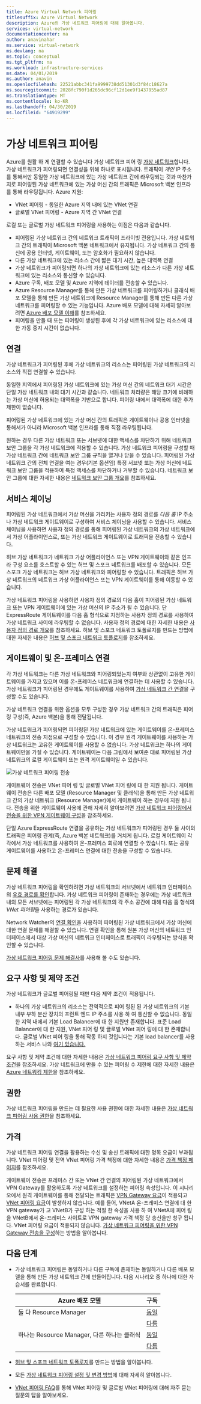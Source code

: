 ```yaml
---
title: Azure Virtual Network 피어링
titlesuffix: Azure Virtual Network
description: Azure의 가상 네트워크 피어링에 대해 알아봅니다.
services: virtual-network
documentationcenter: na
author: anavinahar
ms.service: virtual-network
ms.devlang: na
ms.topic: conceptual
ms.tgt_pltfrm: na
ms.workload: infrastructure-services
ms.date: 04/01/2019
ms.author: anavin
ms.openlocfilehash: 22521abbc341fa9999738dd51301d3f84c18627a
ms.sourcegitcommit: 2028fc790f1d265dc96cf12d1ee9f1437955ad87
ms.translationtype: MT
ms.contentlocale: ko-KR
ms.lasthandoff: 04/30/2019
ms.locfileid: "64919299"
---
```

# <a name="virtual-network-peering"></a>가상 네트워크 피어링

Azure를 원활 하 게 연결할 수 있습니다 가상 네트워크 피어 링 [가상 네트워크](virtual-networks-overview.md)합니다. 가상 네트워크가 피어링되면 연결성을 위해 하나로 표시됩니다. 트래픽이 *개인* IP 주소를 통해서만 동일한 가상 네트워크에 있는 가상 네트워크 간에 라우팅되는 것과 마찬가지로 피어링된 가상 네트워크에 있는 가상 머신 간의 트래픽은 Microsoft 백본 인프라를 통해 라우팅됩니다. Azure 지원:
* VNet 피어링 - 동일한 Azure 지역 내에 있는 VNet 연결
* 글로벌 VNet 피어링 - Azure 지역 간 VNet 연결

로컬 또는 글로벌 가상 네트워크 피어링을 사용하는 이점은 다음과 같습니다.

* 피어링된 가상 네트워크 간의 네트워크 트래픽이 프라이빗 전용입니다. 가상 네트워크 간의 트래픽이 Microsoft 백본 네트워크에서 유지됩니다. 가상 네트워크 간의 통신에 공용 인터넷, 게이트웨이, 또는 암호화가 필요하지 않습니다.
* 다른 가상 네트워크에 있는 리소스 간에 짧은 대기 시간, 높은 대역폭 연결
* 가상 네트워크가 피어링되면 하나의 가상 네트워크에 있는 리소스가 다른 가상 네트워크에 있는 리소스와 통신할 수 있습니다.
* Azure 구독, 배포 모델 및 Azure 지역에 데이터를 전송할 수 있습니다.
* Azure Resource Manager를 통해 만든 가상 네트워크를 피어링하거나 클래식 배포 모델을 통해 만든 가상 네트워크에 Resource Manager를 통해 만든 다른 가상 네트워크를 피어링할 수 있는 기능입니다. Azure 배포 모델에 대해 자세히 알아보려면 [Azure 배포 모델 이해](../azure-resource-manager/resource-manager-deployment-model.md?toc=%2fazure%2fvirtual-network%2ftoc.json)를 참조하세요.
* 피어링을 만들 때 또는 피어링이 생성된 후에 각 가상 네트워크에 있는 리소스에 대한 가동 중지 시간이 없습니다.

## <a name="connectivity"></a>연결

가상 네트워크가 피어링된 후에 가상 네트워크의 리소스는 피어링된 가상 네트워크의 리소스와 직접 연결할 수 있습니다.

동일한 지역에서 피어링된 가상 네트워크에 있는 가상 머신 간의 네트워크 대기 시간은 단일 가상 네트워크 내의 대기 시간과 같습니다. 네트워크 처리량은 해당 크기에 비례하는 가상 머신에 허용되는 대역폭을 기반으로 합니다. 피어링 내에서 대역폭에 대한 추가 제한이 없습니다.

피어링된 가상 네트워크에 있는 가상 머신 간의 트래픽은 게이트웨이나 공용 인터넷을 통해서가 아니라 Microsoft 백본 인프라를 통해 직접 라우팅됩니다.

원하는 경우 다른 가상 네트워크 또는 서브넷에 대한 액세스를 차단하기 위해 네트워크 보안 그룹을 각 가상 네트워크에 적용할 수 있습니다.
가상 네트워크 피어링을 구성할 때 가상 네트워크 간에 네트워크 보안 그룹 규칙을 열거나 닫을 수 있습니다. 피어링된 가상 네트워크 간의 전체 연결을 여는 경우(기본 옵션임) 특정 서브넷 또는 가상 머신에 네트워크 보안 그룹을 적용하여 특정 액세스를 차단하거나 거부할 수 있습니다. 네트워크 보안 그룹에 대한 자세한 내용은 [네트워크 보안 그룹 개요](security-overview.md)를 참조하세요.

## <a name="service-chaining"></a>서비스 체이닝

피어링된 가상 네트워크에서 가상 머신을 가리키는 사용자 정의 경로를 *다음 홉* IP 주소나 가상 네트워크 게이트웨이로 구성하여 서비스 체이닝을 사용할 수 있습니다. 서비스 체이닝을 사용하면 사용자 정의 경로를 통해 피어링된 가상 네트워크의 가상 네트워크에서 가상 어플라이언스로, 또는 가상 네트워크 게이트웨이로 트래픽을 전송할 수 있습니다.

허브 가상 네트워크가 네트워크 가상 어플라이언스 또는 VPN 게이트웨이와 같은 인프라 구성 요소를 호스트할 수 있는 허브 및 스포크 네트워크를 배포할 수 있습니다. 모든 스포크 가상 네트워크는 허브 가상 네트워크와 피어링할 수 있습니다. 트래픽은 허브 가상 네트워크의 네트워크 가상 어플라이언스 또는 VPN 게이트웨이를 통해 이동할 수 있습니다. 

가상 네트워크 피어링을 사용하면 사용자 정의 경로의 다음 홉이 피어링된 가상 네트워크 또는 VPN 게이트웨이에 있는 가상 머신의 IP 주소가 될 수 있습니다. 단 ExpressRoute 게이트웨이를 다음 홉 형식으로 지정하는 사용자 정의 경로를 사용하여 가상 네트워크 사이에 라우팅할 수 없습니다. 사용자 정의 경로에 대한 자세한 내용은 [사용자 정의 경로 개요](virtual-networks-udr-overview.md#user-defined)를 참조하세요. 허브 및 스포크 네트워크 토폴로지를 만드는 방법에 대한 자세한 내용은 [허브 및 스포크 네트워크 토폴로지](/azure/architecture/reference-architectures/hybrid-networking/hub-spoke?toc=%2fazure%2fvirtual-network%2ftoc.json)를 참조하세요.

## <a name="gateways-and-on-premises-connectivity"></a>게이트웨이 및 온-프레미스 연결

각 가상 네트워크는 다른 가상 네트워크와 피어링되었는지 여부와 상관없이 고유한 게이트웨이를 가지고 있으며 이를 온-프레미스 네트워크에 연결하는 데 사용할 수 있습니다. 가상 네트워크가 피어링된 경우에도 게이트웨이를 사용하여 [가상 네트워크 간 연결](../vpn-gateway/vpn-gateway-vnet-vnet-rm-ps.md?toc=%2fazure%2fvirtual-network%2ftoc.json)을 구성할 수도 있습니다.

가상 네트워크 연결을 위한 옵션을 모두 구성한 경우 가상 네트워크 간의 트래픽은 피어링 구성(즉, Azure 백본)을 통해 전달됩니다.

가상 네트워크가 피어링되면 피어링된 가상 네트워크에 있는 게이트웨이를 온-프레미스 네트워크의 전송 지점으로 구성할 수 있습니다. 이 경우 원격 게이트웨이를 사용하는 가상 네트워크는 고유한 게이트웨이를 사용할 수 없습니다. 가상 네트워크는 하나의 게이트웨이만을 가질 수 있습니다. 게이트웨이는 다음 그림에서 보여준 대로 피어링된 가상 네트워크의 로컬 게이트웨이 또는 원격 게이트웨이일 수 있습니다.

![가상 네트워크 피어링 전송](./media/virtual-networks-peering-overview/figure04.png)

게이트웨이 전송은 VNet 피어 링 및 글로벌 VNet 피어 링에 대 한 지원 됩니다. 게이트웨이 전송은 다른 배포 모델 (Resource Manager 및 클래식)을 통해 만든 가상 네트워크 간의 가상 네트워크 (Resource Manager)에서 게이트웨이 하는 경우에 지원 됩니다. 전송을 위한 게이트웨이 사용에 관해 자세히 알아보려면 [가상 네트워크 피어링에서 전송을 위한 VPN 게이트웨이 구성](../vpn-gateway/vpn-gateway-peering-gateway-transit.md?toc=%2fazure%2fvirtual-network%2ftoc.json)을 참조하세요.

단일 Azure ExpressRoute 연결을 공유하는 가상 네트워크가 피어링된 경우 둘 사이의 트래픽은 피어링 관계(즉, Azure 백본 네트워크)를 거치게 됩니다. 로컬 게이트웨이 각각에서 가상 네트워크를 사용하여 온-프레미스 회로에 연결할 수 있습니다. 또는 공유 게이트웨이를 사용하고 온-프레미스 연결에 대한 전송을 구성할 수 있습니다.

## <a name="troubleshoot"></a>문제 해결

가상 네트워크 피어링을 확인하려면 가상 네트워크의 서브넷에서 네트워크 인터페이스의 [유효 경로를 확인](diagnose-network-routing-problem.md)합니다. 가상 네트워크 피어링이 존재하는 경우에는 가상 네트워크 내의 모든 서브넷에는 피어링된 각 가상 네트워크의 각 주소 공간에 대해 다음 홉 형식의 *VNet 피어링*을 사용하는 경로가 있습니다.

Network Watcher의 [연결 확인](../network-watcher/network-watcher-connectivity-portal.md?toc=%2fazure%2fvirtual-network%2ftoc.json)을 사용하여 피어링된 가상 네트워크에서 가상 머신에 대한 연결 문제를 해결할 수 있습니다. 연결 확인을 통해 원본 가상 머신의 네트워크 인터페이스에서 대상 가상 머신의 네트워크 인터페이스로 트래픽이 라우팅되는 방식을 확인할 수 있습니다.

[가상 네트워크 피어링 문제 해결사](https://support.microsoft.com/help/4486956/troubleshooter-for-virtual-network-peering-issues)를 사용해 볼 수도 있습니다.

## <a name="requirements-and-constraints"></a>요구 사항 및 제약 조건

가상 네트워크가 글로벌 피어링될 때만 다음 제약 조건이 적용됩니다.
- 하나의 가상 네트워크의 리소스는 전역적으로 피어 링된 된 가상 네트워크의 기본 내부 부하 분산 장치의 프런트 엔드 IP 주소를 사용 하 여 통신할 수 없습니다. 동일한 지역 내에서 기본 Load Balancer에 대 한 지원만 존재합니다. 표준 Load Balancer에 대 한 지원, VNet 피어 링 및 글로벌 VNet 피어 링에 대 한 존재합니다. 글로벌 VNet 피어 링을 통해 작동 하지 것입니다는 기본 load balancer를 사용 하는 서비스 나와 [여기 있습니다.](virtual-networks-faq.md#what-are-the-constraints-related-to-global-vnet-peering-and-load-balancers)

요구 사항 및 제약 조건에 대한 자세한 내용은 [가상 네트워크 피어링 요구 사항 및 제약 조건](virtual-network-manage-peering.md#requirements-and-constraints)을 참조하세요. 가상 네트워크에 만들 수 있는 피어링 수 제한에 대한 자세한 내용은 [Azure 네트워킹 제한](../azure-subscription-service-limits.md?toc=%2fazure%2fvirtual-network%2ftoc.json#azure-resource-manager-virtual-networking-limits)을 참조하세요. 

## <a name="permissions"></a>권한

가상 네트워크 피어링을 만드는 데 필요한 사용 권한에 대한 자세한 내용은 [가상 네트워크 피어링 사용 권한](virtual-network-manage-peering.md#permissions)을 참조하세요.

## <a name="pricing"></a>가격

가상 네트워크 피어링 연결을 활용하는 수신 및 송신 트래픽에 대한 명목 요금이 부과됩니다. VNet 피어링 및 전역 VNet 피어링 가격 책정에 대한 자세한 내용은 [가격 책정 페이지](https://azure.microsoft.com/pricing/details/virtual-network)를 참조하세요.

게이트웨이 전송은 프레미스 간 또는 VNet 간 연결의 피어링된 가상 네트워크에서 VPN Gateway를 활용하도록 가상 네트워크를 설정하는 피어링 속성입니다. 이 시나리오에서 원격 게이트웨이를 통해 전달되는 트래픽은 [VPN Gateway 요금](https://azure.microsoft.com/pricing/details/vpn-gateway/)이 적용되고 [VNet 피어링 요금](https://azure.microsoft.com/pricing/details/virtual-network)이 발생하지 않습니다. 예를 들어, VNetA 온-프레미스 연결에 대 한 VPN gateway가 고 VNetB가 구성 하는 적절 한 속성을 사용 하 여 VNetA에 피어 링을 VNetB에서 온-프레미스 사이트로 VPN gateway 가격 책정 당 송신을만 청구 됩니다. VNet 피어링 요금이 적용되지 않습니다. [가상 네트워크 피어링을 위한 VPN Gateway 전송을 구성](../vpn-gateway/vpn-gateway-peering-gateway-transit.md?toc=%2fazure%2fvirtual-network%2ftoc.json)하는 방법을 알아봅니다.

## <a name="next-steps"></a>다음 단계

* 가상 네트워크 피어링은 동일하거나 다른 구독에 존재하는 동일하거나 다른 배포 모델을 통해 만든 가상 네트워크 간에 만들어집니다. 다음 시나리오 중 하나에 대한 자습서를 완료합니다.

    |Azure 배포 모델             | 구독  |
    |---------                          |---------|
    |둘 다 Resource Manager              |[동일](tutorial-connect-virtual-networks-portal.md)|
    |                                   |[다름](create-peering-different-subscriptions.md)|
    |하나는 Resource Manager, 다른 하나는 클래식  |[동일](create-peering-different-deployment-models.md)|
    |                                   |[다름](create-peering-different-deployment-models-subscriptions.md)|

* [허브 및 스포크 네트워크 토폴로지](/azure/architecture/reference-architectures/hybrid-networking/hub-spoke?toc=%2fazure%2fvirtual-network%2ftoc.json)를 만드는 방법을 알아봅니다.
* 모든 [가상 네트워크 피어링 설정 및 변경 방법](virtual-network-manage-peering.md)에 대해 자세히 알아봅니다.
* [VNet 피어링 FAQ](virtual-networks-faq.md#vnet-peering)를 통해 VNet 피어링 및 글로벌 VNet 피어링에 대해 자주 묻는 질문의 답을 알아보세요.
